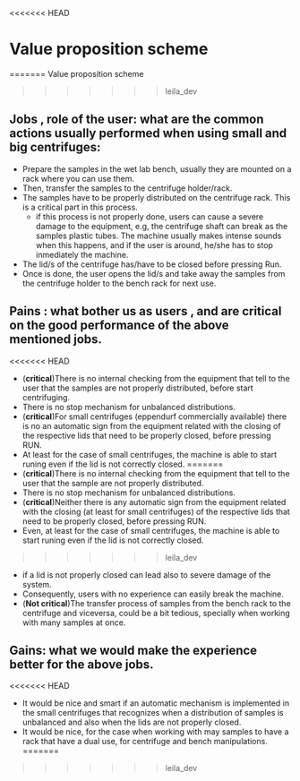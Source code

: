 <<<<<<< HEAD
# Value proposition scheme
=======
Value proposition scheme
>>>>>>> leila_dev

## Jobs ,  role of the user: what are the common actions usually performed when using small and big centrifuges:

- Prepare the samples in the wet lab bench, usually they are mounted on a rack where you can use them.
- Then, transfer the samples to the centrifuge holder/rack.
- The samples have to be properly distributed on the centrifuge rack. This is a critical part in this process.
  - if this process is not properly done, users can cause a severe damage to the equipment, e.g, the centrifuge shaft can break as the samples plastic tubes. The machine usually makes intense sounds when this happens, and if the user is around, he/she has to stop inmediately the machine.
- The lid/s of the centrifuge has/have to be closed before pressing Run.
- Once is done, the user opens the lid/s and take away the samples from the centrifuge holder to the bench rack for next use.

## Pains : what bother us as users , and are critical on the good performance of the above mentioned jobs.
<<<<<<< HEAD
- (**critical**)There is no internal checking from the equipment that tell to the user that the samples are not properly distributed, before start centrifuging.
- There is no stop mechanism for unbalanced distributions.
- (**critical**)For small centrifuges (eppendurf commercially available) there is no an automatic sign from the equipment related with the  closing of the respective lids that need to be properly closed, before pressing RUN.
- At least for the case of small centrifuges, the machine is able to start runing even if the lid is not correctly closed.
=======
- (**critical**)There is no internal checking from the equipment that tell to the user that the sample are not properly distributed.
- There is no stop mechanism for unbalanced distributions.
- (**critical**)Neither there is any automatic sign from the equipment related with the  closing (at least for small centrifuges) of the respective lids that need to be properly closed, before pressing RUN.
- Even, at least for the case of small centrifuges, the machine is able to start runing even if the lid is not correctly closed.
>>>>>>> leila_dev
  - if a lid is not properly closed can lead also to severe damage of the system.
- Consequently, users with no experience can easily break the machine.
- (**Not critical**)The transfer process of samples from the bench rack to the centrifuge and viceversa, could be a bit tedious, specially when working with many samples at once.

## Gains: what we would make the experience better for the above jobs.
<<<<<<< HEAD

- It would be nice and smart if an automatic mechanism is implemented in the small centrifuges that recognizes when a distribution of samples is unbalanced and also when the lids are not properly closed. 
- It would be nice, for the case when working with may samples to have a rack that have a dual use, for centrifuge and bench manipulations. 
=======
>>>>>>> leila_dev
